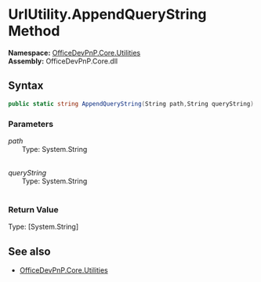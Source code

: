 # UrlUtility.AppendQueryString Method  
  

**Namespace:** [OfficeDevPnP.Core.Utilities](OfficeDevPnP.Core.Utilities.md)  
**Assembly:** OfficeDevPnP.Core.dll  
## Syntax
```C#
public static string AppendQueryString(String path,String queryString)
```
### Parameters
*path*  
&emsp;&emsp;Type: System.String  
&emsp;&emsp;  
  
*queryString*  
&emsp;&emsp;Type: System.String  
&emsp;&emsp;  
  
### Return Value
Type: [System.String]  


## See also
- [OfficeDevPnP.Core.Utilities](OfficeDevPnP.Core.Utilities.md)
